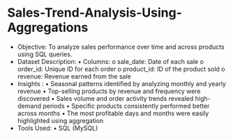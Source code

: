 # Sales-Trend-Analysis-Using-Aggregations
-	Objective: To analyze sales performance over time and across products using SQL queries.
-	Dataset Description:
•	Columns:
o	sale_date: Date of each sale
o	order_id: Unique ID for each order
o	product_id: ID of the product sold
o	revenue: Revenue earned from the sale
-	Insights :
•	Seasonal patterns identified by analyzing monthly and yearly revenue
•	Top-selling products by revenue and frequency were discovered
•	Sales volume and order activity trends revealed high-demand periods
•	Specific products consistently performed better across months
•	The most profitable days and months were easily highlighted using aggregation
-	Tools Used:
•	SQL (MySQL)

